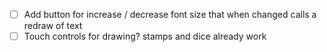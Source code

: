 - [ ] Add button for increase / decrease font size that when changed calls a redraw of text
- [ ] Touch controls for drawing? stamps and dice already work